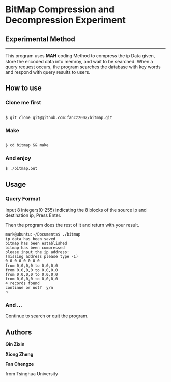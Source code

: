 # BitMap Compression and Decompression Experiment

## Experimental Method
---
This program uses **MAH** coding Method to compress the ip Data given, store the encoded data into memroy, and wait to be searched. When a query request occurs, the program searches the database with key words and respond with query results to users.

## How to use
### Clone me first

``` shell

$ git clone git@github.com:fancz2002/bitmap.git

```

### Make

``` shell

$ cd bitmap && make

```

### And enjoy
``` shell
$ ./bitmap.out
```

## Usage

### Query Format

Input 8 integers(0-255) indicating the 8 blocks of the source ip and destination ip, Press Enter.

Then the program does the rest of it and return with your result.

``` shell
mark@ubuntu:~/Documents$ ./bitmap
ip_data has been saved
bitmap has been established
bitmap has been compressed
please input the ip address:
(missing address please type -1)
0 0 0 0 0 0 0 0
from 0,0,0,0 to 0,0,0,0
from 0,0,0,0 to 0,0,0,0
from 0,0,0,0 to 0,0,0,0
from 0,0,0,0 to 0,0,0,0
4 records found
continue or not?  y/n
n

```
### And ...

Continue to search or quit the program.

## Authors
**Qin Zixin**

**Xiong Zheng**

**Fan Chengze**

from Tsinghua University
